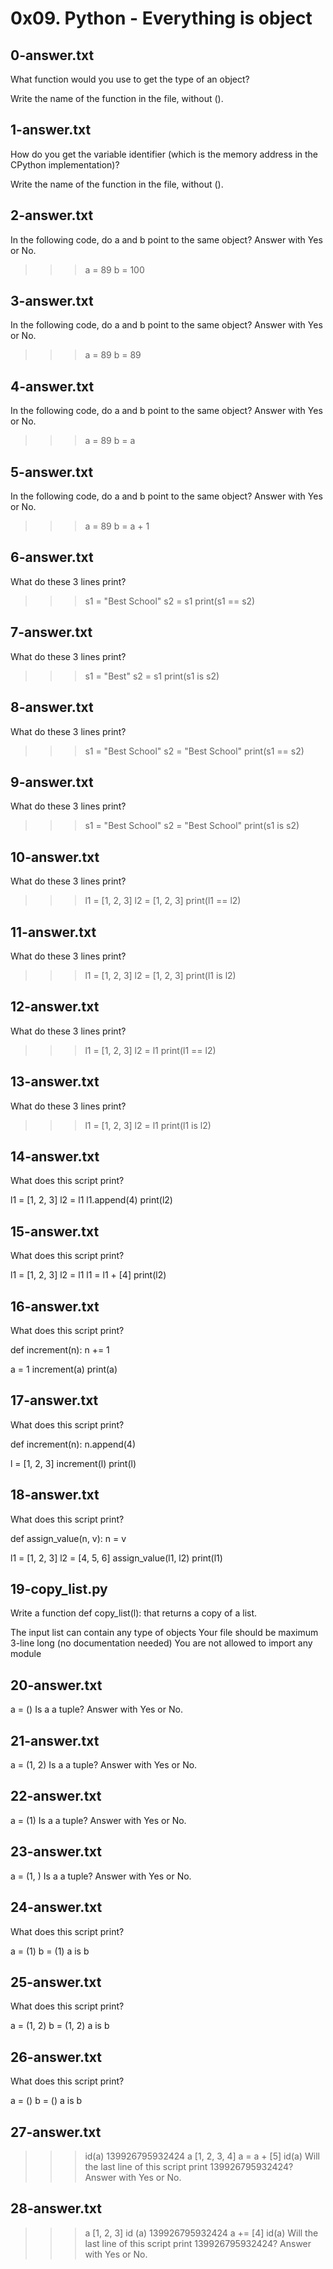 # 0x09. Python - Everything is object

## 0-answer.txt
What function would you use to get the type of an object?

Write the name of the function in the file, without ().

## 1-answer.txt
How do you get the variable identifier (which is the memory address in the CPython implementation)?

Write the name of the function in the file, without ().

## 2-answer.txt
In the following code, do a and b point to the same object? Answer with Yes or No.

>>> a = 89
>>> b = 100

## 3-answer.txt
In the following code, do a and b point to the same object? Answer with Yes or No.

>>> a = 89
>>> b = 89

## 4-answer.txt
In the following code, do a and b point to the same object? Answer with Yes or No.

>>> a = 89
>>> b = a

## 5-answer.txt
In the following code, do a and b point to the same object? Answer with Yes or No.

>>> a = 89
>>> b = a + 1

## 6-answer.txt
What do these 3 lines print?

>>> s1 = "Best School"
>>> s2 = s1
>>> print(s1 == s2)

## 7-answer.txt
What do these 3 lines print?

>>> s1 = "Best"
>>> s2 = s1
>>> print(s1 is s2)

## 8-answer.txt
What do these 3 lines print?

>>> s1 = "Best School"
>>> s2 = "Best School"
>>> print(s1 == s2)

## 9-answer.txt
What do these 3 lines print?

>>> s1 = "Best School"
>>> s2 = "Best School"
>>> print(s1 is s2)

## 10-answer.txt
What do these 3 lines print?

>>> l1 = [1, 2, 3]
>>> l2 = [1, 2, 3] 
>>> print(l1 == l2)

## 11-answer.txt
What do these 3 lines print?

>>> l1 = [1, 2, 3]
>>> l2 = [1, 2, 3] 
>>> print(l1 is l2)

## 12-answer.txt
What do these 3 lines print?

>>> l1 = [1, 2, 3]
>>> l2 = l1
>>> print(l1 == l2)

## 13-answer.txt
What do these 3 lines print?

>>> l1 = [1, 2, 3]
>>> l2 = l1
>>> print(l1 is l2)

## 14-answer.txt
What does this script print?

l1 = [1, 2, 3]
l2 = l1
l1.append(4)
print(l2)

## 15-answer.txt
What does this script print?

l1 = [1, 2, 3]
l2 = l1
l1 = l1 + [4]
print(l2)

## 16-answer.txt
What does this script print?

def increment(n):
    n += 1

a = 1
increment(a)
print(a)

## 17-answer.txt
What does this script print?

def increment(n):
    n.append(4)

l = [1, 2, 3]
increment(l)
print(l)

## 18-answer.txt
What does this script print?

def assign_value(n, v):
    n = v

l1 = [1, 2, 3]
l2 = [4, 5, 6]
assign_value(l1, l2)
print(l1)

## 19-copy_list.py
Write a function def copy_list(l): that returns a copy of a list.

The input list can contain any type of objects
Your file should be maximum 3-line long (no documentation needed)
You are not allowed to import any module

## 20-answer.txt
a = ()
Is a a tuple? Answer with Yes or No.

## 21-answer.txt
a = (1, 2)
Is a a tuple? Answer with Yes or No.

## 22-answer.txt
a = (1)
Is a a tuple? Answer with Yes or No.

## 23-answer.txt
a = (1, )
Is a a tuple? Answer with Yes or No.

## 24-answer.txt
What does this script print?

a = (1)
b = (1)
a is b

## 25-answer.txt
What does this script print?

a = (1, 2)
b = (1, 2)
a is b

## 26-answer.txt
What does this script print?

a = ()
b = ()
a is b

## 27-answer.txt
>>> id(a)
139926795932424
>>> a
[1, 2, 3, 4]
>>> a = a + [5]
>>> id(a)
Will the last line of this script print 139926795932424? Answer with Yes or No.

## 28-answer.txt
>>> a
[1, 2, 3]
>>> id (a)
139926795932424
>>> a += [4]
>>> id(a)
Will the last line of this script print 139926795932424? Answer with Yes or No.
